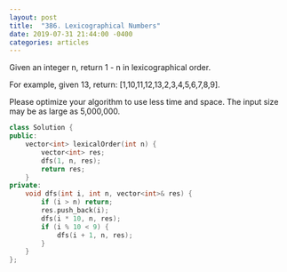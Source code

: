 ```yaml
---
layout: post
title:  "386. Lexicographical Numbers"
date: 2019-07-31 21:44:00 -0400
categories: articles
---
```


Given an integer n, return 1 - n in lexicographical order.

For example, given 13, return: [1,10,11,12,13,2,3,4,5,6,7,8,9].

Please optimize your algorithm to use less time and space. The input size may be as large as 5,000,000.

```c++
class Solution {
public:
    vector<int> lexicalOrder(int n) {
        vector<int> res;
        dfs(1, n, res);
        return res;
    }
private:
    void dfs(int i, int n, vector<int>& res) {
        if (i > n) return;
        res.push_back(i);
        dfs(i * 10, n, res);
        if (i % 10 < 9) {
            dfs(i + 1, n, res);
        }
    }
};
